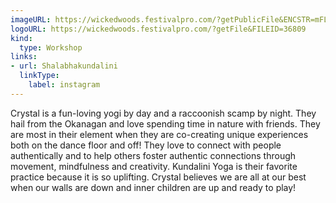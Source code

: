 ```yaml
---
imageURL: https://wickedwoods.festivalpro.com/?getPublicFile&ENCSTR=mFLfCuoeIorXuHeRsQbU
logoURL: https://wickedwoods.festivalpro.com/?getFile&FILEID=36809
kind:
  type: Workshop
links:
- url: Shalabhakundalini
  linkType:
    label: instagram
---
```

Crystal is a fun-loving yogi by day and a raccoonish scamp by night. They  hail from the Okanagan and love spending time in nature with friends. They are most in their element when they are co-creating unique experiences both on the dance floor and off! They love to connect with people authentically  and to help others  foster authentic  connections through movement, mindfulness and creativity. Kundalini Yoga  is their favorite practice because it is so uplifting. Crystal believes we are all at our best when our walls are down and inner children are up and ready to play!